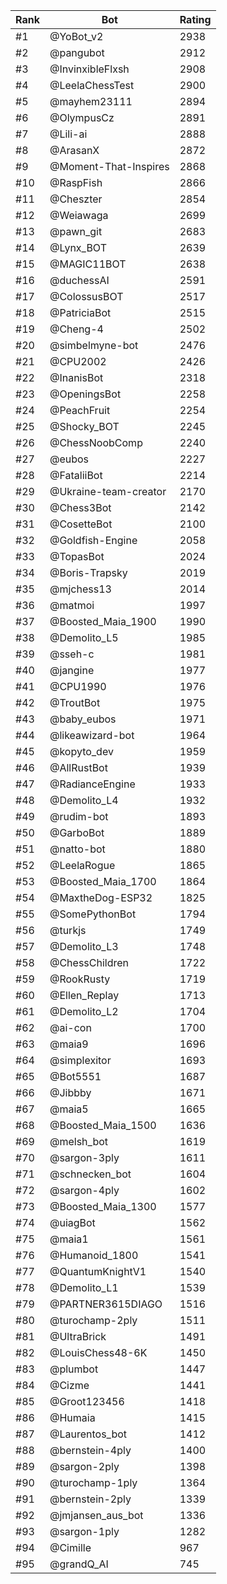Rank|Bot|Rating
---|---|---
#1|@YoBot_v2|2938
#2|@pangubot|2912
#3|@InvinxibleFlxsh|2908
#4|@LeelaChessTest|2900
#5|@mayhem23111|2894
#6|@OlympusCz|2891
#7|@Lili-ai|2888
#8|@ArasanX|2872
#9|@Moment-That-Inspires|2868
#10|@RaspFish|2866
#11|@Cheszter|2854
#12|@Weiawaga|2699
#13|@pawn_git|2683
#14|@Lynx_BOT|2639
#15|@MAGIC11BOT|2638
#16|@duchessAI|2591
#17|@ColossusBOT|2517
#18|@PatriciaBot|2515
#19|@Cheng-4|2502
#20|@simbelmyne-bot|2476
#21|@CPU2002|2426
#22|@InanisBot|2318
#23|@OpeningsBot|2258
#24|@PeachFruit|2254
#25|@Shocky_BOT|2245
#26|@ChessNoobComp|2240
#27|@eubos|2227
#28|@FataliiBot|2214
#29|@Ukraine-team-creator|2170
#30|@Chess3Bot|2142
#31|@CosetteBot|2100
#32|@Goldfish-Engine|2058
#33|@TopasBot|2024
#34|@Boris-Trapsky|2019
#35|@mjchess13|2014
#36|@matmoi|1997
#37|@Boosted_Maia_1900|1990
#38|@Demolito_L5|1985
#39|@sseh-c|1981
#40|@jangine|1977
#41|@CPU1990|1976
#42|@TroutBot|1975
#43|@baby_eubos|1971
#44|@likeawizard-bot|1964
#45|@kopyto_dev|1959
#46|@AllRustBot|1939
#47|@RadianceEngine|1933
#48|@Demolito_L4|1932
#49|@rudim-bot|1893
#50|@GarboBot|1889
#51|@natto-bot|1880
#52|@LeelaRogue|1865
#53|@Boosted_Maia_1700|1864
#54|@MaxtheDog-ESP32|1825
#55|@SomePythonBot|1794
#56|@turkjs|1749
#57|@Demolito_L3|1748
#58|@ChessChildren|1722
#59|@RookRusty|1719
#60|@Ellen_Replay|1713
#61|@Demolito_L2|1704
#62|@ai-con|1700
#63|@maia9|1696
#64|@simplexitor|1693
#65|@Bot5551|1687
#66|@Jibbby|1671
#67|@maia5|1665
#68|@Boosted_Maia_1500|1636
#69|@melsh_bot|1619
#70|@sargon-3ply|1611
#71|@schnecken_bot|1604
#72|@sargon-4ply|1602
#73|@Boosted_Maia_1300|1577
#74|@uiagBot|1562
#75|@maia1|1561
#76|@Humanoid_1800|1541
#77|@QuantumKnightV1|1540
#78|@Demolito_L1|1539
#79|@PARTNER3615DIAGO|1516
#80|@turochamp-2ply|1511
#81|@UltraBrick|1491
#82|@LouisChess48-6K|1450
#83|@plumbot|1447
#84|@Cizme|1441
#85|@Groot123456|1418
#86|@Humaia|1415
#87|@Laurentos_bot|1412
#88|@bernstein-4ply|1400
#89|@sargon-2ply|1398
#90|@turochamp-1ply|1364
#91|@bernstein-2ply|1339
#92|@jmjansen_aus_bot|1336
#93|@sargon-1ply|1282
#94|@Cimille|967
#95|@grandQ_AI|745
